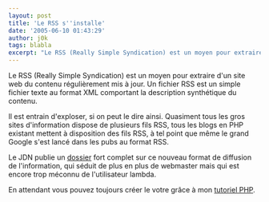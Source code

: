 ```yaml
---
layout: post
title: 'Le RSS s''installe'
date: '2005-06-10 01:43:29'
author: j0k
tags: blabla
excerpt: "Le RSS (Really Simple Syndication) est un moyen pour extraire d'un site web du contenu régulièrement mis à jour. Un fichier RSS est un simple fichier texte au format XML comportant la description synthétique du contenu.     \nIl est entrain d'exploser, si on peut le dire ainsi. Quasiment tous les gros sites d'information dispose de plusieurs fils RSS, tous les      …"
---
```


Le RSS (Really Simple Syndication) est un moyen pour extraire d'un site web du contenu régulièrement mis à jour. Un fichier RSS est un simple fichier texte au format XML comportant la description synthétique du contenu.

Il est entrain d'exploser, si on peut le dire ainsi. Quasiment tous les gros sites d'information dispose de plusieurs fils RSS, tous les blogs en PHP existant mettent à disposition des fils RSS, à tel point que même le grand Google s'est lancé dans les pubs au format RSS.

Le JDN publie un [dossier](http://solutions.journaldunet.com/0505/050527_special_rss.shtml) fort complet sur ce nouveau format de diffusion de l'information, qui séduit de plus en plus de webmaster mais qui est encore trop méconnu de l'utilisateur lambda.

En attendant vous pouvez toujours créer le votre grâce à mon [tutoriel PHP](http://www.j0k3r.net/php-creer-un-fil-rss-pour-votre-site-21.html).
